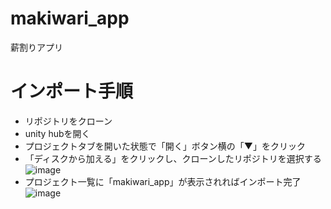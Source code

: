 # makiwari_app
薪割りアプリ

# インポート手順
- リポジトリをクローン
- unity hubを開く
- プロジェクトタブを開いた状態で「開く」ボタン横の「▼」をクリック
- 「ディスクから加える」をクリックし、クローンしたリポジトリを選択する
![image](https://github.com/AyumuFukushima/makiwari_app/assets/52520588/b0e90a4b-1d35-4710-9154-e7f4fbde6516)
- プロジェクト一覧に「makiwari_app」が表示されればインポート完了
![image](https://github.com/AyumuFukushima/makiwari_app/assets/52520588/734f8673-1f27-4c7f-84d0-0aa9fb7906a7)
